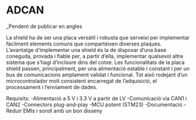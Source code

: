 # ADCAN
_Pendent de publicar en angles

La shield ha de ser una placa versàtil i robusta que serveixi per implementar fàcilment elements comuns que comparteixen diverses plaques. L’avantatge d’implementar una shield és la de disposar d’una base coneguda, provada i fiable per, 
a partir d’ella, implementar qualsevol altre sistema que s’hagi d’incloure dins del cotxe.
Les funcionalitats de la placa shield passen, principalment, per una alimentació estable i constant i per un bus de comunicacions amplament validat i funcional. 
Tot això rodejant d’un microcontrolador molt consistent encarregat de l’adquisició, el processament i l’enviament de dades.

Requisits:
-Alimentació a 5 V i 3.3 V a partir de LV
-Comunicació via CAN1 i CAN2
-Connectors plug-and-play
-MCU potent (STM23)
-Documentació
-Reduir EMIs i soroll amb un bon disseny
